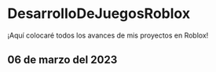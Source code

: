 # DesarrolloDeJuegosRoblox

¡Aquí colocaré todos los avances de mis proyectos en Roblox!

## 06 de marzo del 2023

